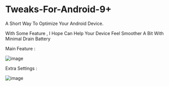# Tweaks-For-Android-9+

A Short Way To Optimize Your Android Device.


With Some Feature , I Hope Can Help Your Device Feel Smoother A Bit With Minimal Drain Battery

Main Feature :


![image](https://github.com/user-attachments/assets/53570b46-011d-45ef-b9b9-bc4054d969fc)


Extra Settings :


![image](https://github.com/user-attachments/assets/228d9b35-412b-47e6-b96f-c1d93bd6db39)




